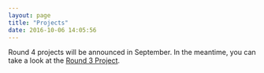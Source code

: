 ```yaml
---
layout: page
title: "Projects"
date: 2016-10-06 14:05:56
---
```


Round 4 projects will be announced in September. In the meantime, you can take a look at the [Round 3 Project](/leadership-training/round-3/projects/).